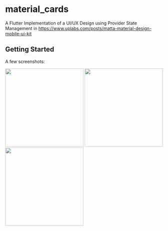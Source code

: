# material_cards
 
 A Flutter Implementation of a UI/UX Design using Provider State Management in  https://www.uplabs.com/posts/matta-material-design-mobile-ui-kit 

## Getting Started

A few screenshots:

<p float="left">
  <img src="https://raw.githubusercontent.com/Zfinix/Material_Cards/master/screenshot/shot1.png" width="250" />
  <img src="https://raw.githubusercontent.com/Zfinix/Material_Cards/master/screenshot/shot2.png" width="250" />
  <img src="https://raw.githubusercontent.com/Zfinix/Material_Cards/master/screenshot/shot3.png" width="250" />
</p>